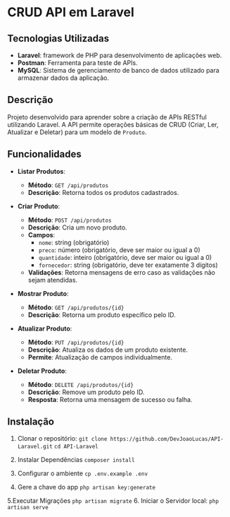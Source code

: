 # CRUD API em Laravel

## Tecnologias Utilizadas

- **Laravel**: framework de PHP para desenvolvimento de aplicações web.
- **Postman**: Ferramenta para teste de APIs.
- **MySQL**: Sistema de gerenciamento de banco de dados utilizado para armazenar dados da aplicação.

## Descrição

Projeto desenvolvido para aprender sobre a criação de APIs RESTful utilizando Laravel. A API permite operações básicas de CRUD (Criar, Ler, Atualizar e Deletar) para um modelo de `Produto`.

## Funcionalidades

- **Listar Produtos**: 
  - **Método**: `GET /api/produtos`
  - **Descrição**: Retorna todos os produtos cadastrados.

- **Criar Produto**: 
  - **Método**: `POST /api/produtos`
  - **Descrição**: Cria um novo produto. 
  - **Campos**: 
    - `nome`: string (obrigatório)
    - `preco`: número (obrigatório, deve ser maior ou igual a 0)
    - `quantidade`: inteiro (obrigatório, deve ser maior ou igual a 0)
    - `fornecedor`: string (obrigatório, deve ter exatamente 3 dígitos)
  - **Validações**: Retorna mensagens de erro caso as validações não sejam atendidas.

- **Mostrar Produto**: 
  - **Método**: `GET /api/produtos/{id}`
  - **Descrição**: Retorna um produto específico pelo ID.

- **Atualizar Produto**: 
  - **Método**: `PUT /api/produtos/{id}`
  - **Descrição**: Atualiza os dados de um produto existente.
  - **Permite**: Atualização de campos individualmente.

- **Deletar Produto**: 
  - **Método**: `DELETE /api/produtos/{id}`
  - **Descrição**: Remove um produto pelo ID.
  - **Resposta**: Retorna uma mensagem de sucesso ou falha.


## Instalação
1. Clonar o repositório:
    `git clone https://github.com/DevJoaoLucas/API-Laravel.git`
    `cd API-Laravel`

2. Instalar Dependências
    `composer install`

3. Configurar o ambiente
  `cp .env.example .env`

4. Gere a chave do app
    `php artisan key:generate`

5.Executar Migrações
    `php artisan migrate`
6. Iniciar o Servidor local:
    `php artisan serve`
